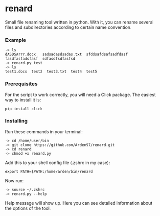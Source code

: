 # renard
Small file renaming tool written in python. With it, you can rename several files and subdirectories according to certain name convention.
### Example
```
-> ls
dASDSArrr.docx   sadsadasdsadas.txt  sfddsafdsafsadfdasf
fasdfasfadsfasf  sdfasdfsdfasfsd
-> renard.py test
-> ls
test1.docx  test2  test3.txt  test4  test5
```
### Prerequisites
For the script to work correctly, you will need a Click package. The easiest way to install it is:
```
pip install click
```

### Installing
Run these commands in your terminal:
```
-> cd /home/user/bin
-> git clone https://github.com/Arden97/renard.git
-> cd renard
-> chmod +x renard.py
```
Add this to your shell config file (.zshrc in my case):
```
export PATH=$PATH:/home/arden/bin/renard
```
Now run:
```
-> source ~/.zshrc
-> renard.py --help
```
Help message will show up. Here you can see detailed information about the options of the tool.
